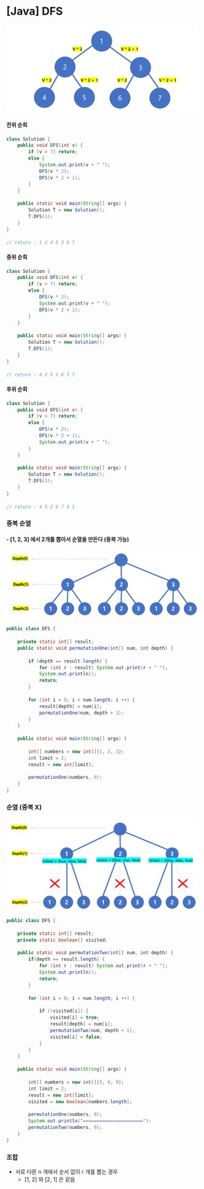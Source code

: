 # [Java] DFS



<img src="37_제로베이스_DFS.assets/image-20231011205853428.png" alt="image-20231011205853428" style="zoom:50%;" />



#### 전위 순회

```java
class Solution {
    public void DFS(int v) {
        if (v > 7) return;
        else {
            System.out.print(v + " ");
            DFS(v * 2);
            DFS(v * 2 + 1);
        }
    }
    
    public static void main(String[] args) {
        Solution T = new Solution();
        T.DFS(1);
    }
}

// return : 1 2 4 5 3 6 7
```



#### 중위 순회

```java
class Solution {
    public void DFS(int v) {
        if (v > 7) return;
        else {
            DFS(v * 2);
            System.out.print(v + " ");
            DFS(v * 2 + 1);
        }
    }
    
    public static void main(String[] args) {
        Solution T = new Solution();
        T.DFS(1);
    }
}

// return : 4 2 5 1 6 3 7
```



#### 후위 순회

```java
class Solution {
    public void DFS(int v) {
        if (v > 7) return;
        else {
            DFS(v * 2);
            DFS(v * 2 + 1);
            System.out.print(v + " ");
        }
    }
    
    public static void main(String[] args) {
        Solution T = new Solution();
        T.DFS(1);
    }
}

// return : 4 5 2 6 7 3 1
```







### 중복 순열



#### - [1, 2, 3] 에서 2개를 뽑아서 순열을 만든다 (중복 가능)

![image-20231012104004877](37_제로베이스_DFS.assets/image-20231012104004877.png)

```java
public class DFS {

    private static int[] result;
    public static void permutationOne(int[] num, int depth) {

        if (depth == result.length) {
            for (int r : result) System.out.print(r + " ");
            System.out.println();
            return;
        }

        for (int i = 0; i < num.length; i ++) {
            result[depth] = num[i];
            permutationOne(num, depth + 1);
        }
    }

    public static void main(String[] args) {

        int[] numbers = new int[]{1, 2, 3};
        int limit = 2;
        result = new int[limit];

        permutationOne(numbers, 0);
    }
}
```





### 순열 (중복 X)

![image-20231012105515684](37_제로베이스_DFS.assets/image-20231012105515684.png)

```java
public class DFS {

    private static int[] result;
    private static boolean[] visited;
    
	public static void permutationTwo(int[] num, int depth) {
        if(depth == result.length) {
            for (int r : result) System.out.print(r + " ");
            System.out.println();
            return;
        }

        for (int i = 0; i < num.length; i ++) {

            if (!visited[i]) {
                visited[i] = true;
                result[depth] = num[i];
                permutationTwo(num, depth + 1);
                visited[i] = false;
            }
        }
    }

    public static void main(String[] args) {

        int[] numbers = new int[]{3, 6, 9};
        int limit = 2;
        result = new int[limit];
        visited = new boolean[numbers.length];

        permutationOne(numbers, 0);
        System.out.println("======================");
        permutationTwo(numbers, 0);
    }
}
```





### 조합

- 서로 다른 n 개에서 순서 없이 r 개를 뽑는 경우
  - [1, 2] 와 [2, 1] 은 같음

